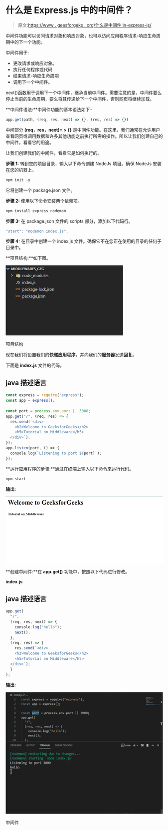 # 什么是 Express.js 中的中间件？

> 原文:[https://www . geesforgeks . org/什么是中间件 in-express-js/](https://www.geeksforgeeks.org/what-is-middleware-in-express-js/)

中间件功能可以访问请求对象和响应对象，也可以访问应用程序请求-响应生命周期中的下一个功能。

中间件用于:

*   更改请求或响应对象。
*   执行任何程序或代码
*   结束请求-响应生命周期
*   调用下一个中间件。

next()函数用于调用下一个中间件，继承当前中间件。需要注意的是，中间件要么停止当前的生命周期，要么将其传递给下一个中间件，否则网页将继续加载。

**中间件语法:**中间件功能的基本语法如下–

```js
app.get(path, (req, res, next) => {}, (req, res) => {})
```

中间部分 **(req，res，next)= > {}** 是中间件功能。在这里，我们通常在允许用户查看网页或调用数据和许多其他功能之前执行所需的操作。所以让我们创建自己的中间件，看看它的用途。

让我们创建我们的中间件，看看它是如何执行的。

**步骤 1:** 转到您的项目目录，输入以下命令创建 NodeJs 项目。确保 NodeJs 安装在您的机器上。

```js
npm init -y
```

它将创建一个 package.json 文件。

**步骤 2:** 使用以下命令安装两个依赖项。

```js
npm install express nodemon
```

**步骤 3:** 在 package.json 文件的 scripts 部分，添加以下代码行。

```js
"start": "nodemon index.js", 
```

**步骤 4:** 在目录中创建一个 index.js 文件。确保它不在您正在使用的目录的任何子目录中。

**项目结构:**如下图。

![](img/b0d5312e2d302b8639e1271a28fc5305.png)

项目结构

现在我们将设置我们的**快递应用程序**，并向我们的**服务器**发送**回复**。

下面是 **index.js** 文件的代码。

## java 描述语言

```js
const express = require("express");
const app = express();

const port = process.env.port || 3000;
app.get("/", (req, res) => {
  res.send(`<div>
    <h2>Welcome to GeeksforGeeks</h2>
    <h5>Tutorial on Middleware</h5>
  </div>`);
});
app.listen(port, () => {
  console.log(`Listening to port ${port}`);
});
```

**运行应用程序的步骤:**通过在终端上输入以下命令来运行代码。

```js
npm start
```

**输出:**

![](img/91699511e0264f293ae2670fe2a08e1b.png)

**创建中间件:**在 **app.get()** 功能中，按照以下代码进行修改。

**index.js**

## java 描述语言

```js
app.get(
  "/",
  (req, res, next) => {
    console.log("hello");
    next();
  },
  (req, res) => {
    res.send(`<div>
    <h2>Welcome to GeeksforGeeks</h2>
    <h5>Tutorial on Middleware</h5>
  </div>`);
  }
);
```

**输出:**

![](img/18104f8b8b416d82e58ceb7478d36cda.png)

中间件